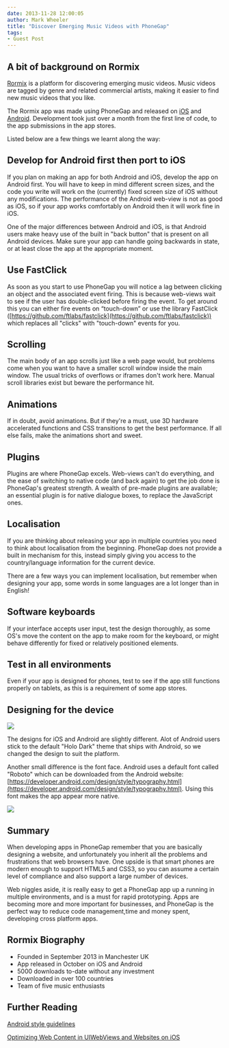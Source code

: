 ```yaml
---
date: 2013-11-28 12:00:05
author: Mark Wheeler
title: "Discover Emerging Music Videos with PhoneGap"
tags:
- Guest Post
---
```


## A bit of background on Rormix

[Rormix](http://rormix.com) is a platform for discovering emerging music videos. Music videos are tagged by genre and related commercial artists, making it easier to find new music videos that you like.

The Rormix app was made using PhoneGap and released on [iOS](https://itunes.apple.com/app/rormix-discover-emerging-music/id700740840?ls=1%26mt=8) and [Android](https://play.google.com/store/apps/details?id=com.rormix). Development took just over a month from the first line of code, to the app submissions in the app stores.

Listed below are a few things we learnt along the way:

## Develop for Android first then port to iOS

If you plan on making an app for both Android and iOS, develop the app on Android first. You will have to keep in mind different screen sizes, and the code you write will work on the (currently) fixed screen size of iOS without any modifications. The performance of the Android web-view is not as good as iOS, so if your app works comfortably on Android then it will work fine in iOS.

One of the major differences between Android and iOS, is that Android users make heavy use of the built in "back button" that is present on all Android devices. Make sure your app can handle going backwards in state, or at least close the app at the appropriate moment.

## Use FastClick

As soon as you start to use PhoneGap you will notice a lag between clicking an object and the associated event firing. This is because web-views wait to see if the user has double-clicked before firing the event. To get around this you can either fire events on “touch-down” or use the library FastClick ([https://github.com/ftlabs/fastclick](https://github.com/ftlabs/fastclick)) which replaces all "clicks" with "touch-down" events for you.

## Scrolling

The main body of an app scrolls just like a web page would, but problems come when you want to have a smaller scroll window inside the main window. The usual tricks of overflows or iframes don't work here. Manual scroll libraries exist but beware the performance hit.

## Animations

If in doubt, avoid animations. But if they're a must, use 3D hardware accelerated functions and CSS transitions to get the best performance. If all else fails, make the animations short and sweet.

## Plugins

Plugins are where PhoneGap excels. Web-views can't do everything, and the ease of switching to native code (and back again) to get the job done is PhoneGap's greatest strength. A wealth of pre-made plugins are available; an essential plugin is for native dialogue boxes, to replace the JavaScript ones.

## Localisation

If you are thinking about releasing your app in multiple countries you need to think about localisation from the beginning. PhoneGap does not provide a built in mechanism for this, instead simply giving you access to the country/language information for the current device.

There are a few ways you can implement localisation, but remember when designing your app, some words in some languages are a lot longer than in English!

## Software keyboards

If your interface accepts user input, test the design thoroughly, as some OS's move the content on the app to make room for the keyboard, or might behave differently for fixed or relatively positioned elements.

## Test in all environments

Even if your app is designed for phones, test to see if the app still functions properly on tablets, as this is a requirement of some app stores.

## Designing for the device

![](/blog/uploads/2013-11/1-freshmusic.jpg)

The designs for iOS and Android are slightly different. Alot of Android users stick to the default "Holo Dark" theme that ships with Android, so we changed the design to suit the platform.

Another small difference is the font face. Android uses a default font called "Roboto" which can be downloaded from the Android website: [https://developer.android.com/design/style/typography.html](https://developer.android.com/design/style/typography.html).  Using this font makes the app appear more native.

![](/blog/uploads/2013-11/2-discover.jpg)

## Summary

When developing apps in PhoneGap remember that you are basically designing a website, and unfortunately you inherit all the problems and frustrations that web browsers have. One upside is that smart phones are modern enough to support HTML5 and CSS3, so you can assume a certain level of compliance and also support a large number of devices.

Web niggles aside, it is really easy to get a PhoneGap app up a running in multiple environments, and is a must for rapid prototyping. Apps are becoming more and more important for businesses, and PhoneGap is the perfect way to reduce code management,time and money spent, developing cross platform apps.

## Rormix Biography

* Founded in September 2013 in Manchester UK
* App released in October on iOS and Android
* 5000 downloads to-date without any investment
* Downloaded in over 100 countries
* Team of five music enthusiasts

## Further Reading

[Android style guidelines](https://developer.android.com/design/style/index.html)

[Optimizing Web Content in UIWebViews and Websites on iOS](https://developer.apple.com/videos/wwdc/2012/?id=601)
